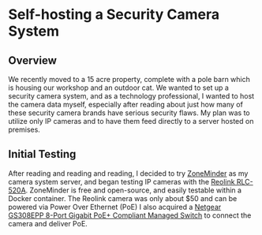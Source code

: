 # Self-hosting a Security Camera System
## Overview
We recently moved to a 15 acre property, complete with a pole barn which is housing our workshop and an outdoor cat. We wanted to set up a security camera system, and as a technology professional, I wanted to host the camera data myself, especially after reading about just how many of these security camera brands have serious security flaws. My plan was to utilize only IP cameras and to have them feed directly to a server hosted on premises.
## Initial Testing
After reading and reading and reading, I decided to try [ZoneMinder](https://cloud.zoneminder.com/) as my camera system server, and began testing IP cameras with the [Reolink RLC-520A](https://reolink.com/product/rlc-520a/).
ZoneMinder is free and open-source, and easily testable within a Docker container.
The Reolink camera was only about $50 and can be powered via Power Over Ethernet (PoE)
I also acquired a [Netgear GS308EPP 8-Port Gigabit PoE+ Compliant Managed Switch](https://www.netgear.com/business/wired/switches/plus/gs308epp/) to connect the camera and deliver PoE.
